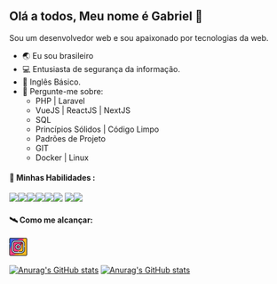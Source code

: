 ## Olá a todos, Meu nome é Gabriel 👋



Sou um desenvolvedor web e sou apaixonado por tecnologias da web.

- 🌏 Eu sou brasileiro 
- 💻 Entusiasta de segurança da informação.
- 📜 Inglês Básico.
- 💬 Pergunte-me sobre:
    - PHP | Laravel
    - VueJS | ReactJS | NextJS
    - SQL
    - Princípios Sólidos | Código Limpo
    - Padrões de Projeto
    - GIT
    - Docker | Linux
      
#### 🚀 Minhas Habilidades :
<img src="https://img.icons8.com/?size=512&id=qcPZJD5DNDto&format=png" width="42px"><img src="https://img.icons8.com/?size=120&id=UG5EO81XNkPs&format=png" width="42px"><img src="https://img.icons8.com/fluency/256/javascript.png"  width="42px"><img src="https://img.icons8.com/fluency/256/node-js.png"  width="42px"><img src="https://img.icons8.com/external-others-amoghdesign/256/external-react-native-soleicons-fill-vol-1-others-amoghdesign.png"  width="42px"><img src="https://img.icons8.com/?size=100&id=BUnExfsRs3CW&format=png&color=000000" width="42px" >
<img src="https://img.icons8.com/?size=512&id=JRnxU7ZWP4mi&format=png" width="42px"><img src="https://img.icons8.com/?size=512&id=20906&format=png" width="42px">

#### 🛰 Como me alcançar:

<a href="https://www.instagram.com/santoscostag/">
    <img src="./instagram.png" />
</a>



[![Anurag's GitHub stats](https://github-readme-stats.vercel.app/api?username=CostaX549&theme=radical&show_icons=true)](https://github.com/anuraghazra/github-readme-stats)
[![Anurag's GitHub stats](https://github-readme-stats.vercel.app/api/top-langs/?username=CostaX549&layout=compact&theme=radical)](https://github.com/anuraghazra/github-readme-stats)

